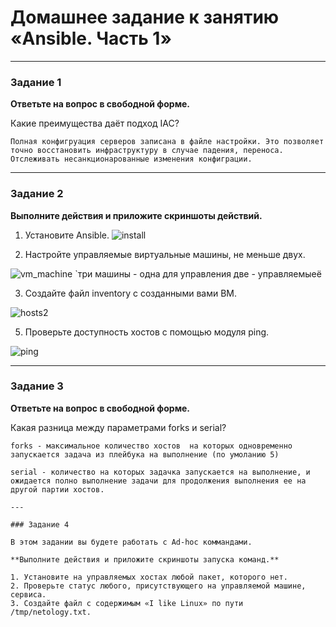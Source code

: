 # Домашнее задание к занятию «Ansible. Часть 1»

---

### Задание 1

**Ответьте на вопрос в свободной форме.**

Какие преимущества даёт подход IAC?

```
Полная конфигруация серверов записана в файле настройки. Это позволяет точно восстановить инфраструктуру в случае падения, переноса. Отслеживать несанкционарованные изменения конфиграции.
```

---

### Задание 2 

**Выполните действия и приложите скриншоты действий.**

1. Установите Ansible.
![install](https://github.com/vakhtanov/netology_devops_zero_DZ/assets/26109918/170053e4-456f-4819-9086-b2b3509be9e0)

   
3. Настройте управляемые виртуальные машины, не меньше двух.

![vm_machine](https://github.com/vakhtanov/netology_devops_zero_DZ/assets/26109918/2151823c-a11f-4741-95f2-cde76034615d)
`три машины - одна для управления две - управляемыеё

3. Создайте файл inventory с созданными вами ВМ.

![hosts2](https://github.com/vakhtanov/netology_devops_zero_DZ/assets/26109918/24e6052a-3c93-4882-9e72-dfd41f71bc62)

   
5. Проверьте доступность хостов с помощью модуля ping.

 ![ping](https://github.com/vakhtanov/netology_devops_zero_DZ/assets/26109918/a1142f2b-935e-442b-b5d5-af4bb9a8a7d7)

---

### Задание 3 

**Ответьте на вопрос в свободной форме.**

Какая разница между параметрами forks и serial? 

```
forks - максимальное количество хостов  на которых одновременно запускается задача из плейбука на выполнение (по умоланию 5)

serial - количество на которых задачка запускается на выполнение, и ожидается полно выполнение задачи для продолжения выполнения ее на другой партии хостов.

---

### Задание 4 

В этом задании вы будете работать с Ad-hoc коммандами.

**Выполните действия и приложите скриншоты запуска команд.**

1. Установите на управляемых хостах любой пакет, которого нет.
2. Проверьте статус любого, присутствующего на управляемой машине, сервиса. 
3. Создайте файл с содержимым «I like Linux» по пути /tmp/netology.txt.
 
